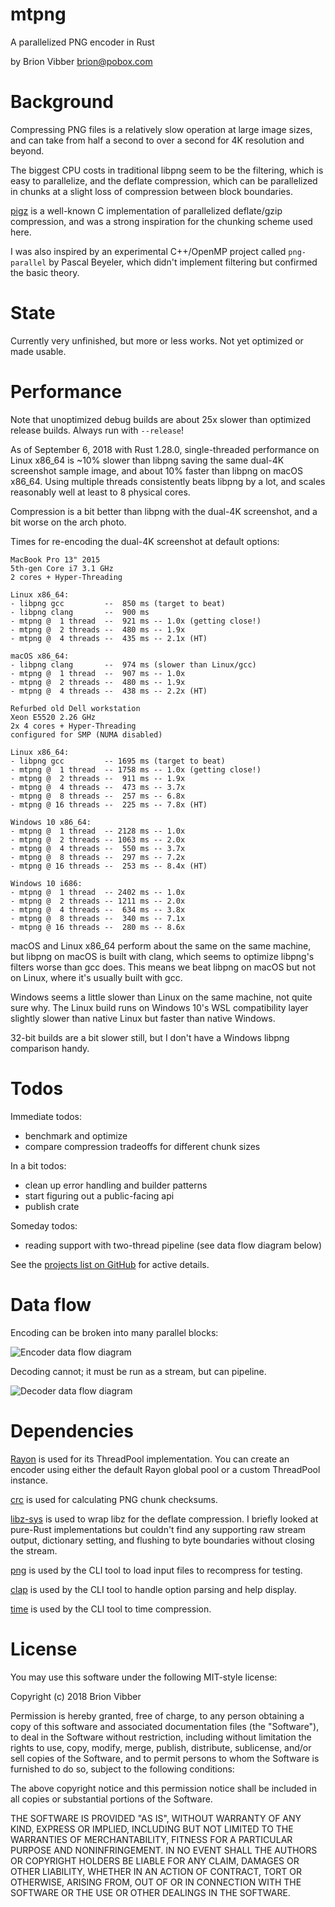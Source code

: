 # mtpng

A parallelized PNG encoder in Rust

by Brion Vibber <brion@pobox.com>

# Background

Compressing PNG files is a relatively slow operation at large image sizes, and can take from half a second to over a second for 4K resolution and beyond.

The biggest CPU costs in traditional libpng seem to be the filtering, which is easy to parallelize, and the deflate compression, which can be parallelized in chunks at a slight loss of compression between block boundaries.

[pigz](https://zlib.net/pigz/) is a well-known C implementation of parallelized deflate/gzip compression, and was a strong inspiration for the chunking scheme used here.

I was also inspired by an experimental C++/OpenMP project called `png-parallel` by Pascal Beyeler, which didn't implement filtering but confirmed the basic theory.

# State

Currently very unfinished, but more or less works. Not yet optimized or made usable.

# Performance

Note that unoptimized debug builds are about 25x slower than optimized release builds. Always run with `--release`!

As of September 6, 2018 with Rust 1.28.0, single-threaded performance on Linux x86_64 is ~10% slower than libpng saving the same dual-4K screenshot sample image, and about 10% faster than libpng on macOS x86_64. Using multiple threads consistently beats libpng by a lot, and scales reasonably well at least to 8 physical cores.

Compression is a bit better than libpng with the dual-4K screenshot, and a bit worse on the arch photo.

Times for re-encoding the dual-4K screenshot at default options:

```
MacBook Pro 13" 2015
5th-gen Core i7 3.1 GHz
2 cores + Hyper-Threading

Linux x86_64:
- libpng gcc         --  850 ms (target to beat)
- libpng clang       --  900 ms
- mtpng @  1 thread  --  921 ms -- 1.0x (getting close!)
- mtpng @  2 threads --  480 ms -- 1.9x
- mtpng @  4 threads --  435 ms -- 2.1x (HT)

macOS x86_64:
- libpng clang       --  974 ms (slower than Linux/gcc)
- mtpng @  1 thread  --  907 ms -- 1.0x
- mtpng @  2 threads --  480 ms -- 1.9x
- mtpng @  4 threads --  438 ms -- 2.2x (HT)
```

```
Refurbed old Dell workstation
Xeon E5520 2.26 GHz
2x 4 cores + Hyper-Threading
configured for SMP (NUMA disabled)

Linux x86_64:
- libpng gcc         -- 1695 ms (target to beat)
- mtpng @  1 thread  -- 1758 ms -- 1.0x (getting close!)
- mtpng @  2 threads --  911 ms -- 1.9x
- mtpng @  4 threads --  473 ms -- 3.7x
- mtpng @  8 threads --  257 ms -- 6.8x
- mtpng @ 16 threads --  225 ms -- 7.8x (HT)

Windows 10 x86_64:
- mtpng @  1 thread  -- 2128 ms -- 1.0x
- mtpng @  2 threads -- 1063 ms -- 2.0x
- mtpng @  4 threads --  550 ms -- 3.7x
- mtpng @  8 threads --  297 ms -- 7.2x
- mtpng @ 16 threads --  253 ms -- 8.4x (HT)

Windows 10 i686:
- mtpng @  1 thread  -- 2402 ms -- 1.0x
- mtpng @  2 threads -- 1211 ms -- 2.0x
- mtpng @  4 threads --  634 ms -- 3.8x
- mtpng @  8 threads --  340 ms -- 7.1x
- mtpng @ 16 threads --  280 ms -- 8.6x
```

macOS and Linux x86_64 perform about the same on the same machine, but libpng on macOS is built with clang, which seems to optimize libpng's filters worse than gcc does. This means we beat libpng on macOS but not on Linux, where it's usually built with gcc.

Windows seems a little slower than Linux on the same machine, not quite sure why. The Linux build runs on Windows 10's WSL compatibility layer slightly slower than native Linux but faster than native Windows.

32-bit builds are a bit slower still, but I don't have a Windows libpng comparison handy.

# Todos

Immediate todos:
* benchmark and optimize
* compare compression tradeoffs for different chunk sizes

In a bit todos:
* clean up error handling and builder patterns
* start figuring out a public-facing api
* publish crate

Someday todos:
* reading support with two-thread pipeline (see data flow diagram below)

See the [projects list on GitHub](https://github.com/brion/mtpng/projects) for active details.


# Data flow

Encoding can be broken into many parallel blocks:

![Encoder data flow diagram](https://raw.githubusercontent.com/brion/mtpng/master/docs/data-flow-write.png)

Decoding cannot; it must be run as a stream, but can pipeline.

![Decoder data flow diagram](https://raw.githubusercontent.com/brion/mtpng/master/docs/data-flow-read.png)

# Dependencies

[Rayon](https://crates.io/crates/rayon) is used for its ThreadPool implementation. You can create an encoder using either the default Rayon global pool or a custom ThreadPool instance.

[crc](https://crates.io/crates/crc) is used for calculating PNG chunk checksums.

[libz-sys](https://crates.io/crates/libz-sys) is used to wrap libz for the deflate compression. I briefly looked at pure-Rust implementations but couldn't find any supporting raw stream output, dictionary setting, and flushing to byte boundaries without closing the stream.

[png](https://crates.io/crates/png) is used by the CLI tool to load input files to recompress for testing.

[clap](https://crates.io/crates/clap) is used by the CLI tool to handle option parsing and help display.

[time](https://crates.io/crates/time) is used by the CLI tool to time compression.

# License

You may use this software under the following MIT-style license:

Copyright (c) 2018 Brion Vibber

Permission is hereby granted, free of charge, to any person obtaining a copy
of this software and associated documentation files (the "Software"), to deal
in the Software without restriction, including without limitation the rights
to use, copy, modify, merge, publish, distribute, sublicense, and/or sell
copies of the Software, and to permit persons to whom the Software is
furnished to do so, subject to the following conditions:

The above copyright notice and this permission notice shall be included in
all copies or substantial portions of the Software.

THE SOFTWARE IS PROVIDED "AS IS", WITHOUT WARRANTY OF ANY KIND, EXPRESS OR
IMPLIED, INCLUDING BUT NOT LIMITED TO THE WARRANTIES OF MERCHANTABILITY,
FITNESS FOR A PARTICULAR PURPOSE AND NONINFRINGEMENT. IN NO EVENT SHALL THE
AUTHORS OR COPYRIGHT HOLDERS BE LIABLE FOR ANY CLAIM, DAMAGES OR OTHER
LIABILITY, WHETHER IN AN ACTION OF CONTRACT, TORT OR OTHERWISE, ARISING FROM,
OUT OF OR IN CONNECTION WITH THE SOFTWARE OR THE USE OR OTHER DEALINGS IN
THE SOFTWARE.
